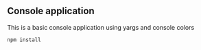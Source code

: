 ## Console application

This is a basic console application using yargs and console colors

```
npm install
```